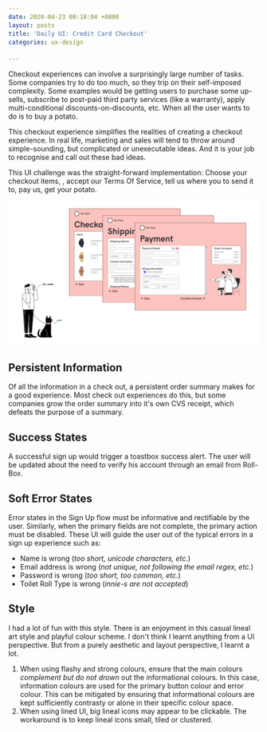 ```yaml
---
date: 2020-04-23 00:18:04 +0800
layout: posts
title: 'Daily UI: Credit Card Checkout'
categories: ux-design

---
```

Checkout experiences can involve a surprisingly large number of tasks. Some companies try to do too much, so they trip on their self-imposed complexity. Some examples would be getting users to purchase some up-sells, subscribe to post-paid third party services (like a warranty), apply multi-conditional discounts-on-discounts, etc. When all the user wants to do is to buy a potato.

This checkout experience simplifies the realities of creating a checkout experience. In real life, marketing and sales will tend to throw around simple-sounding, but complicated or unexecutable ideas. And it is your job to recognise and call out these bad ideas.

This UI challenge was the straight-forward implementation: Choose your checkout items, , accept our Terms Of Service, tell us where you to send it to, pay us, get your potato.

![](/uploads/checkout-preview-2.png)

## Persistent Information

Of all the information in a check out, a persistent order summary makes for a good experience. Most check out experiences do this, but some companies grow the order summary into it's own CVS receipt, which defeats the purpose of a summary.

## Success States

A successful sign up would trigger a toastbox success alert. The user will be updated about the need to verify his account through an email from Roll-Box.

## Soft Error States

Error states in the Sign Up flow must be informative and rectifiable by the user. Similarly, when the primary fields are not complete, the primary action must be disabled. These UI will guide the user out of the typical errors in a sign up experience such as:

* Name is wrong (_too short, unicode characters, etc._)
* Email address is wrong (_not unique, not following the email regex, etc._)
* Password is wrong (_too short, too common, etc._)
* Toilet Roll Type is wrong (_innie-s are not accepted_)

## Style

I had a lot of fun with this style. There is an enjoyment in this casual lineal art style and playful colour scheme. I don't think I learnt anything from a UI perspective. But from a purely aesthetic and layout perspective, I learnt a lot.

1. When using flashy and strong colours, ensure that the main colours _complement but do not drown_ out the informational colours. In this case, information colours are used for the primary button colour and error colour. This can be mitigated by ensuring that informational colours are kept sufficiently contrasty or alone in their specific colour space.
2. When using lined UI, big lineal icons may appear to be clickable. The workaround is to keep lineal icons small, tiled or clustered.